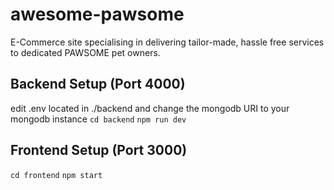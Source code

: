 # awesome-pawsome

E-Commerce site specialising in delivering tailor-made, hassle free services to dedicated PAWSOME pet owners.

## Backend Setup (Port 4000)
edit .env located in ./backend and change the mongodb URI to your mongodb instance
`cd backend`
`npm run dev`

## Frontend Setup (Port 3000)
`cd frontend`
`npm start`

